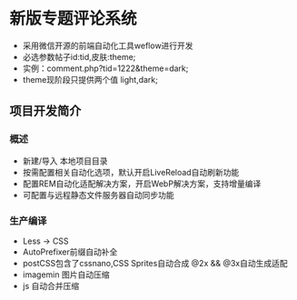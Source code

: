 # 新版专题评论系统
- 采用微信开源的前端自动化工具weflow进行开发
- 必选参数帖子id:tid,皮肤:theme;
- 实例：comment.php?tid=1222&theme=dark;
- theme现阶段只提供两个值 light,dark;

## 项目开发简介

### 概述
- 新建/导入 本地项目目录
- 按需配置相关自动化选项，默认开启LiveReload自动刷新功能
- 配置REM自动化适配解决方案，开启WebP解决方案，支持增量编译
- 可配置与远程静态文件服务器自动同步功能

### 生产编译
- Less -> CSS
- AutoPrefixer前缀自动补全
- postCSS包含了cssnano,CSS Sprites自动合成 @2x && @3x自动生成适配
- imagemin 图片自动压缩
- js 自动合并压缩
